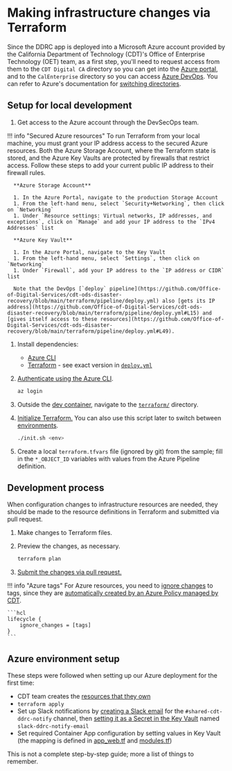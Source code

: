 # Making infrastructure changes via Terraform

Since the DDRC app is deployed into a Microsoft Azure account provided by the California Department of Technology (CDT)'s Office of Enterprise Technology (OET) team, as a first step, you'll need to request access from them to the `CDT Digital CA` directory so you can get into the [Azure portal](https://portal.azure.com), and to the `CalEnterprise` directory so you can access [Azure DevOps](https://calenterprise.visualstudio.com/CDT.ODS.DDRC). You can refer to Azure's documentation for [switching directories](https://learn.microsoft.com/en-us/azure/devtest/offer/how-to-change-directory-tenants-visual-studio-azure).

## Setup for local development

1. Get access to the Azure account through the DevSecOps team.

  !!! info "Secured Azure resources"
      To run Terraform from your local machine, you must grant your IP address access to the secured Azure resources. Both the Azure Storage Account, where the Terraform state is stored, and the Azure Key Vaults are protected by firewalls that restrict access. Follow these steps to add your current public IP address to their firewall rules.

      **Azure Storage Account**

      1. In the Azure Portal, navigate to the production Storage Account
      1. From the left-hand menu, select `Security+Networking`, then click on `Networking`
      1. Under `Resource settings: Virtual networks, IP addresses, and exceptions`, click on `Manage` and add your IP address to the `IPv4 Addresses` list

      **Azure Key Vault**

      1. In the Azure Portal, navigate to the Key Vault
      1. From the left-hand menu, select `Settings`, then click on `Networking`
      1. Under `Firewall`, add your IP address to the `IP address or CIDR` list

      Note that the DevOps [`deploy` pipeline](https://github.com/Office-of-Digital-Services/cdt-ods-disaster-recovery/blob/main/terraform/pipeline/deploy.yml) also [gets its IP address](https://github.com/Office-of-Digital-Services/cdt-ods-disaster-recovery/blob/main/terraform/pipeline/deploy.yml#L15) and [gives itself access to these resources](https://github.com/Office-of-Digital-Services/cdt-ods-disaster-recovery/blob/main/terraform/pipeline/deploy.yml#L49).

1. Install dependencies:

   - [Azure CLI](https://docs.microsoft.com/en-us/cli/azure/install-azure-cli)
   - [Terraform](https://www.terraform.io/downloads) - see exact version in [`deploy.yml`](https://github.com/Office-of-Digital-Services/cdt-ods-disaster-recovery/blob/main/terraform/pipeline/deploy.yml)

1. [Authenticate using the Azure CLI](https://registry.terraform.io/providers/hashicorp/azurerm/latest/docs/guides/azure_cli).

   ```sh
   az login
   ```

1. Outside the [dev container](../../guides/development), navigate to the [`terraform/`](https://github.com/Office-of-Digital-Services/cdt-ods-disaster-recovery/tree/main/terraform) directory.

1. [Initialize Terraform.](https://www.terraform.io/cli/commands/init) You can also use this script later to switch between [environments](../../reference/infrastructure/#environments).

   ```sh
   ./init.sh <env>
   ```

1. Create a local `terraform.tfvars` file (ignored by git) from the sample; fill in the `*_OBJECT_ID` variables with values from the Azure Pipeline definition.

## Development process

When configuration changes to infrastructure resources are needed, they should be made to the resource definitions in Terraform and submitted via pull request.

1. Make changes to Terraform files.
1. Preview the changes, as necessary.

   ```sh
   terraform plan
   ```

1. [Submit the changes via pull request.](../commits-branches-merging)

!!! info "Azure tags"
    For Azure resources, you need to [ignore changes](https://www.terraform.io/language/meta-arguments/lifecycle#ignore_changes) to tags, since they are [automatically created by an Azure Policy managed by CDT](https://docs.microsoft.com/en-us/azure/azure-resource-manager/management/tag-policies).

    ```hcl
    lifecycle {
        ignore_changes = [tags]
    }
    ```

## Azure environment setup

These steps were followed when setting up our Azure deployment for the first time:

- CDT team creates the [resources that they own](../reference/infrastructure.md#ownership)
- `terraform apply`
- Set up Slack notifications by [creating a Slack email](https://slack.com/help/articles/206819278-Send-emails-to-Slack) for the `#shared-cdt-ddrc-notify` channel, then [setting it as a Secret in the Key Vault](https://learn.microsoft.com/en-us/azure/key-vault/secrets/quick-create-portal#add-a-secret-to-key-vault) named `slack-ddrc-notify-email`
- Set required Container App configuration by setting values in Key Vault (the mapping is defined in [app_web.tf](https://github.com/Office-of-Digital-Services/cdt-ods-disaster-recovery/blob/main/terraform/modules/application/app_web.tf) and [modules.tf](https://github.com/Office-of-Digital-Services/cdt-ods-disaster-recovery/blob/main/terraform/modules.tf))

This is not a complete step-by-step guide; more a list of things to remember.
